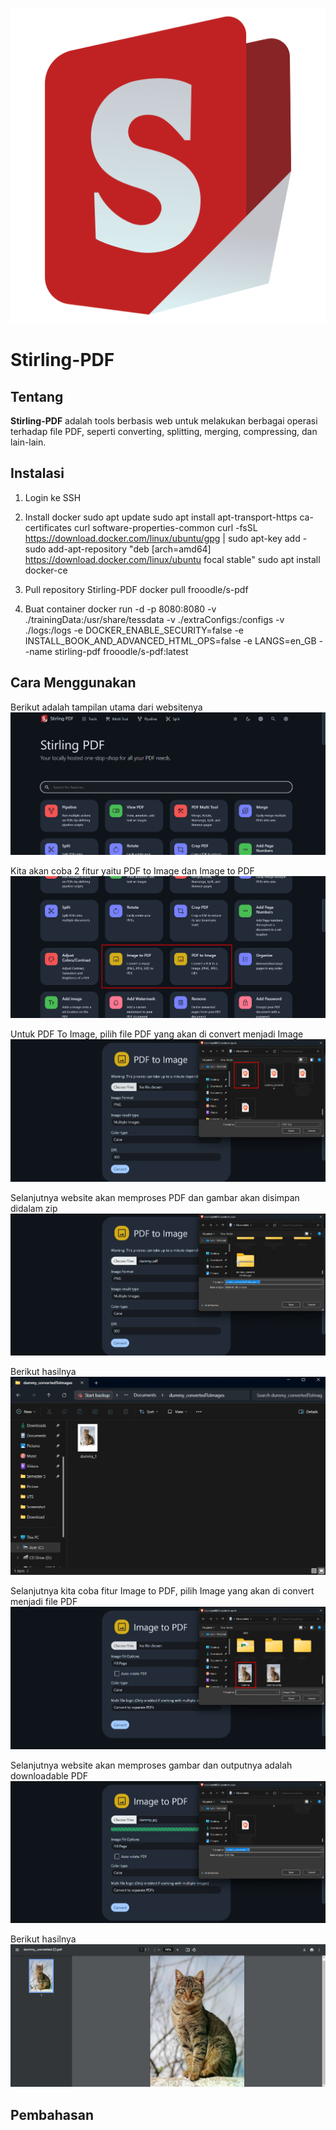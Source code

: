 ![Alt text](Image/stirlingpdf.png)
# Stirling-PDF

## Tentang
**Stirling-PDF** adalah tools berbasis web untuk melakukan berbagai operasi terhadap file PDF, seperti converting, splitting, merging, compressing, dan lain-lain.

## Instalasi
1. Login ke SSH

2. Install docker
sudo apt update
sudo apt install apt-transport-https ca-certificates curl software-properties-common
curl -fsSL https://download.docker.com/linux/ubuntu/gpg | sudo apt-key add -
sudo add-apt-repository "deb [arch=amd64] https://download.docker.com/linux/ubuntu focal stable"
sudo apt install docker-ce

3. Pull repository Stirling-PDF
docker pull frooodle/s-pdf

4. Buat container
docker run -d -p 8080:8080 -v ./trainingData:/usr/share/tessdata -v ./extraConfigs:/configs -v ./logs:/logs -e DOCKER_ENABLE_SECURITY=false -e INSTALL_BOOK_AND_ADVANCED_HTML_OPS=false -e LANGS=en_GB --name stirling-pdf frooodle/s-pdf:latest

## Cara Menggunakan
Berikut adalah tampilan utama dari websitenya
![Alt text](Image/1.png)

Kita akan coba 2 fitur yaitu PDF to Image dan Image to PDF
![Alt text](Image/2.png)

Untuk PDF To Image, pilih file PDF yang akan di convert menjadi Image
![Alt text](Image/3.png)

Selanjutnya website akan memproses PDF dan gambar akan disimpan didalam zip
![Alt text](Image/4.png)

Berikut hasilnya
![Alt text](Image/5.png)

Selanjutnya kita coba fitur Image to PDF, pilih Image yang akan di convert menjadi file PDF
![Alt text](Image/6.png)

Selanjutnya website akan memproses gambar dan outputnya adalah downloadable PDF
![Alt text](Image/7.png)

Berikut hasilnya
![Alt text](Image/8.png)

## Pembahasan
